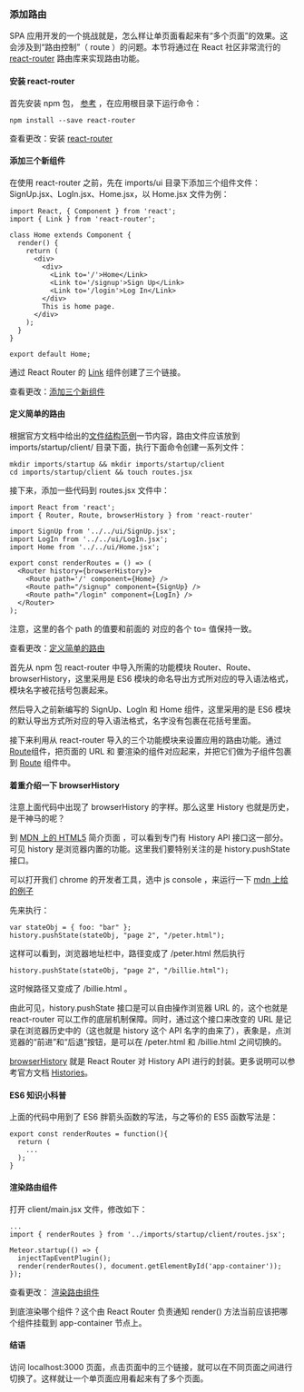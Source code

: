 ### 添加路由

SPA 应用开发的一个挑战就是，怎么样让单页面看起来有“多个页面”的效果。这会涉及到“路由控制”（ route ）的问题。本节将通过在 React 社区非常流行的 [react-router](https://github.com/rackt/react-router) 路由库来实现路由功能。

#### 安装 react-router

首先安装 npm 包， [参考](https://github.com/reactjs/react-router#installation) ，在应用根目录下运行命令：

```
npm install --save react-router
```
查看更改：安装 [react-router](https://coding.net/u/happypeter/p/meteor-react-bird-demo/git/commit/5e9cc94145d98a67b42da9b6c2441d0651f8a294)

#### 添加三个新组件

在使用 react-router 之前，先在 imports/ui 目录下添加三个组件文件：SignUp.jsx、LogIn.jsx、Home.jsx，以 Home.jsx 文件为例：

```
import React, { Component } from 'react';
import { Link } from 'react-router';

class Home extends Component {
  render() {
    return (
      <div>
        <div>
          <Link to='/'>Home</Link>
          <Link to='/signup'>Sign Up</Link>
          <Link to='/login'>Log In</Link>
        </div>
        This is home page.
      </div>
    );
  }
}

export default Home;
```
通过 React Router 的 [Link](https://github.com/ReactTraining/react-router/blob/master/docs/API.md#link) 组件创建了三个链接。

查看更改：[添加三个新组件](https://coding.net/u/happypeter/p/meteor-react-bird-demo/git/commit/d2320bd6ed890df29e54ae84a7e9ee8ad374ff24)

#### 定义简单的路由

根据官方文档中给出的[文件结构范例](https://guide.meteor.com/structure.html#example-app-structure)一节内容，路由文件应该放到 imports/startup/client/ 目录下面，执行下面命令创建一系列文件：

```
mkdir imports/startup && mkdir imports/startup/client
cd imports/startup/client && touch routes.jsx

```
接下来，添加一些代码到 routes.jsx 文件中：

```
import React from 'react';
import { Router, Route, browserHistory } from 'react-router'

import SignUp from '../../ui/SignUp.jsx';
import LogIn from '../../ui/LogIn.jsx';
import Home from '../../ui/Home.jsx';

export const renderRoutes = () => (
  <Router history={browserHistory}>
    <Route path='/' component={Home} />
    <Route path="/signup" component={SignUp} />
    <Route path="/login" component={LogIn} />
  </Router>
);

```
注意，这里的各个 path 的值要和前面的 <Link to='/signup'> 对应的各个 to= 值保持一致。

查看更改：[定义简单的路由](https://coding.net/u/happypeter/p/meteor-react-bird-demo/git/commit/97e545b954625e4771a12d17e5baee82e1b17c2c)

首先从 npm 包 react-router 中导入所需的功能模块 Router、Route、browserHistory，这里采用是 ES6 模块的命名导出方式所对应的导入语法格式，模块名字被花括号包裹起来。

然后导入之前新编写的 SignUp、LogIn 和 Home 组件，这里采用的是 ES6 模块的默认导出方式所对应的导入语法格式，名字没有包裹在花括号里面。

接下来利用从 react-router 导入的三个功能模块来设置应用的路由功能。通过 [Route](https://github.com/ReactTraining/react-router/blob/master/docs/API.md#route)组件，把页面的 URL 和 要渲染的组件对应起来，并把它们做为子组件包裹到 [Route](https://github.com/ReactTraining/react-router/blob/master/docs/API.md#route) 组件中。

#### 着重介绍一下 browserHistory

注意上面代码中出现了 browserHistory 的字样。那么这里 History 也就是历史，是干神马的呢？

到 [MDN 上的 HTML5](https://developer.mozilla.org/en-US/docs/Web/Guide/HTML/HTML5) 简介页面 ，可以看到专门有 History API 接口这一部分。可见 history 是浏览器内置的功能。这里我们要特别关注的是 history.pushState 接口。

可以打开我们 chrome 的开发者工具，选中 js console ，来运行一下 [mdn 上给的例子](https://developer.mozilla.org/en-US/docs/Web/API/History_API#Example)

先来执行：

```
var stateObj = { foo: "bar" };
history.pushState(stateObj, "page 2", "/peter.html");
```
这样可以看到，浏览器地址栏中，路径变成了 /peter.html 然后执行

```
history.pushState(stateObj, "page 2", "/billie.html");
```
这时候路径又变成了 /billie.html 。

由此可见，history.pushState 接口是可以自由操作浏览器 URL 的，这个也就是 react-router 可以工作的底层机制保障。同时，通过这个接口来改变的 URL 是记录在浏览器历史中的（这也就是 history 这个 API 名字的由来了），表象是，点浏览器的“前进”和“后退”按钮，是可以在 /peter.html 和 /billie.html 之间切换的。

[browserHistory](https://github.com/ReactTraining/react-router/blob/master/docs/guides/Histories.md#browserhistory) 就是 React Router 对 History API 进行的封装。更多说明可以参考官方文档 [Histories](https://github.com/reactjs/react-router/blob/master/docs/guides/Histories.md)。

#### ES6 知识小科普

上面的代码中用到了 ES6 胖箭头函数的写法，与之等价的 ES5 函数写法是：

```
export const renderRoutes = function(){
  return (
    ...
  );
}

```
#### 渲染路由组件

打开 client/main.jsx 文件，修改如下：

```
...
import { renderRoutes } from '../imports/startup/client/routes.jsx';

Meteor.startup(() => {
  injectTapEventPlugin();
  render(renderRoutes(), document.getElementById('app-container'));
});
```
查看更改： [渲染路由组件](https://coding.net/u/happypeter/p/meteor-react-bird-demo/git/commit/2915d99bb424c0ec4def759e26546a80d843f574)

到底渲染哪个组件？这个由 React Router 负责通知 render() 方法当前应该把哪个组件挂载到 app-container 节点上。

#### 结语

访问 localhost:3000 页面，点击页面中的三个链接，就可以在不同页面之间进行切换了。这样就让一个单页面应用看起来有了多个页面。
